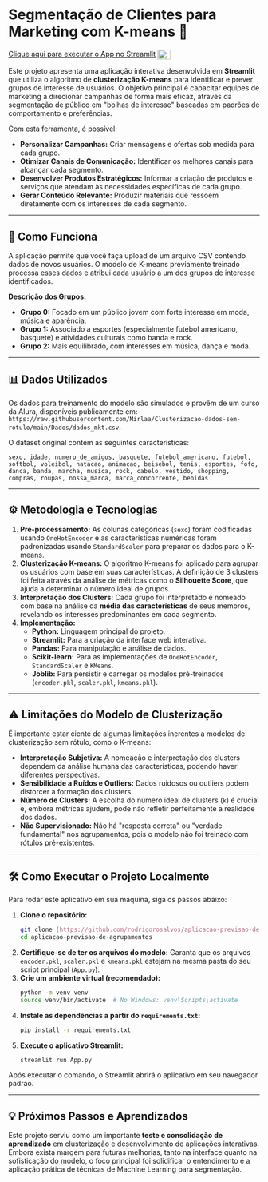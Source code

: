 # Segmentação de Clientes para Marketing com K-means 🎯

[Clique aqui para executar o App no Streamlit](https://rodrslv-aplicacao-previsao-de-agrupamentos.streamlit.app/)  <img align="center" alt="Rod-Python" height="20" width="26" src="https://cdn.jsdelivr.net/gh/devicons/devicon@latest/icons/streamlit/streamlit-original.svg">

Este projeto apresenta uma aplicação interativa desenvolvida em **Streamlit** que utiliza o algoritmo de **clusterização K-means** para identificar e prever grupos de interesse de usuários. O objetivo principal é capacitar equipes de marketing a direcionar campanhas de forma mais eficaz, através da segmentação de público em "bolhas de interesse" baseadas em padrões de comportamento e preferências.

Com esta ferramenta, é possível:

* **Personalizar Campanhas:** Criar mensagens e ofertas sob medida para cada grupo.
* **Otimizar Canais de Comunicação:** Identificar os melhores canais para alcançar cada segmento.
* **Desenvolver Produtos Estratégicos:** Informar a criação de produtos e serviços que atendam às necessidades específicas de cada grupo.
* **Gerar Conteúdo Relevante:** Produzir materiais que ressoem diretamente com os interesses de cada segmento.

---

## 🚀 Como Funciona

A aplicação permite que você faça upload de um arquivo CSV contendo dados de novos usuários. O modelo de K-means previamente treinado processa esses dados e atribui cada usuário a um dos grupos de interesse identificados.

**Descrição dos Grupos:**

* **Grupo 0:** Focado em um público jovem com forte interesse em moda, música e aparência.
* **Grupo 1:** Associado a esportes (especialmente futebol americano, basquete) e atividades culturais como banda e rock.
* **Grupo 2:** Mais equilibrado, com interesses em música, dança e moda.

---

## 📊 Dados Utilizados

Os dados para treinamento do modelo são simulados e provêm de um curso da Alura, disponíveis publicamente em: `https://raw.githubusercontent.com/Mirlaa/Clusterizacao-dados-sem-rotulo/main/Dados/dados_mkt.csv`.

O dataset original contém as seguintes características:

`sexo, idade, numero_de_amigos, basquete, futebol_americano, futebol, softbol, voleibol, natacao, animacao, beisebol, tenis, esportes, fofo, danca, banda, marcha, musica, rock, cabelo, vestido, shopping, compras, roupas, nossa_marca, marca_concorrente, bebidas`

---

## ⚙️ Metodologia e Tecnologias

1.  **Pré-processamento:** As colunas categóricas (`sexo`) foram codificadas usando `OneHotEncoder` e as características numéricas foram padronizadas usando `StandardScaler` para preparar os dados para o K-means.
2.  **Clusterização K-means:** O algoritmo K-means foi aplicado para agrupar os usuários com base em suas características. A definição de 3 clusters foi feita através da análise de métricas como o **Silhouette Score**, que ajuda a determinar o número ideal de grupos.
3.  **Interpretação dos Clusters:** Cada grupo foi interpretado e nomeado com base na análise da **média das características** de seus membros, revelando os interesses predominantes em cada segmento.
4.  **Implementação:**
    * **Python:** Linguagem principal do projeto.
    * **Streamlit:** Para a criação da interface web interativa.
    * **Pandas:** Para manipulação e análise de dados.
    * **Scikit-learn:** Para as implementações de `OneHotEncoder`, `StandardScaler` e `KMeans`.
    * **Joblib:** Para persistir e carregar os modelos pré-treinados (`encoder.pkl`, `scaler.pkl`, `kmeans.pkl`).

---

## ⚠️ Limitações do Modelo de Clusterização

É importante estar ciente de algumas limitações inerentes a modelos de clusterização sem rótulo, como o K-means:

* **Interpretação Subjetiva:** A nomeação e interpretação dos clusters dependem da análise humana das características, podendo haver diferentes perspectivas.
* **Sensibilidade a Ruídos e Outliers:** Dados ruidosos ou outliers podem distorcer a formação dos clusters.
* **Número de Clusters:** A escolha do número ideal de clusters (`k`) é crucial e, embora métricas ajudem, pode não refletir perfeitamente a realidade dos dados.
* **Não Supervisionado:** Não há "resposta correta" ou "verdade fundamental" nos agrupamentos, pois o modelo não foi treinado com rótulos pré-existentes.

---

## 🛠️ Como Executar o Projeto Localmente

Para rodar este aplicativo em sua máquina, siga os passos abaixo:

1.  **Clone o repositório:**
    ```bash
    git clone [https://github.com/rodrigorosalvos/aplicacao-previsao-de-agrupamentos.git](https://github.com/rodrigorosalvos/aplicacao-previsao-de-agrupamentos.git)
    cd aplicacao-previsao-de-agrupamentos
    ```
2.  **Certifique-se de ter os arquivos do modelo:**
    Garanta que os arquivos `encoder.pkl`, `scaler.pkl` e `kmeans.pkl` estejam na mesma pasta do seu script principal (`App.py`).
3.  **Crie um ambiente virtual (recomendado):**
    ```bash
    python -m venv venv
    source venv/bin/activate  # No Windows: venv\Scripts\activate
    ```
4.  **Instale as dependências a partir do `requirements.txt`:**
    ```bash
    pip install -r requirements.txt
    ```
5.  **Execute o aplicativo Streamlit:**
    ```bash
    streamlit run App.py
    ```

Após executar o comando, o Streamlit abrirá o aplicativo em seu navegador padrão.

---

## 💡 Próximos Passos e Aprendizados

Este projeto serviu como um importante **teste e consolidação de aprendizado** em clusterização e desenvolvimento de aplicações interativas. Embora exista margem para futuras melhorias, tanto na interface quanto na sofisticação do modelo, o foco principal foi solidificar o entendimento e a aplicação prática de técnicas de Machine Learning para segmentação.
